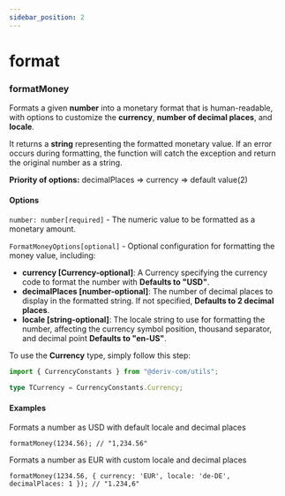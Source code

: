 ```yaml
---
sidebar_position: 2
---
```


# format

### formatMoney

Formats a given **number** into a monetary format that is human-readable, with options to customize the **currency**, **number of decimal places**, and **locale**.

It returns a **string** representing the formatted monetary value. If an error occurs during formatting, the function will catch the exception and return the original number as a string.

**Priority of options:** decimalPlaces => currency => default value(2)

#### Options

`number: number[required]` - The numeric value to be formatted as a monetary amount.

`FormatMoneyOptions[optional]` - Optional configuration for formatting the money value, including:

-   **currency [Currency-optional]**: A Currency specifying the currency code to format the number with **Defaults to "USD"**.
-   **decimalPlaces [number-optional]**: The number of decimal places to display in the formatted string. If not specified, **Defaults to 2 decimal places**.
-   **locale [string-optional]**: The locale string to use for formatting the number, affecting the currency symbol position, thousand separator, and decimal point **Defaults to "en-US"**.

To use the **Currency** type, simply follow this step:

```typescript
import { CurrencyConstants } from "@deriv-com/utils";

type TCurrency = CurrencyConstants.Currency;
```

#### Examples

Formats a number as USD with default locale and decimal places

```JS
formatMoney(1234.56); // "1,234.56"
```

Formats a number as EUR with custom locale and decimal places

```JS
formatMoney(1234.56, { currency: 'EUR', locale: 'de-DE', decimalPlaces: 1 }); // "1.234,6"
```
